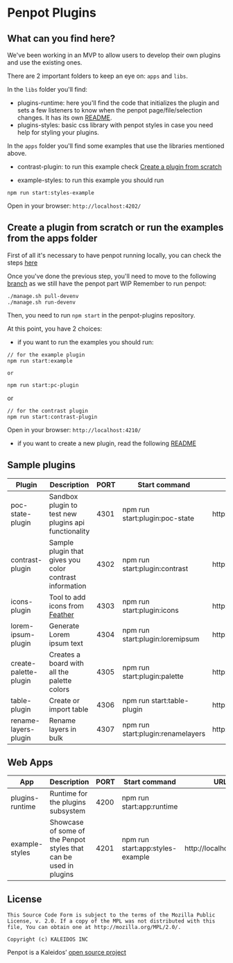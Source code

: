 # Penpot Plugins

## What can you find here?

We've been working in an MVP to allow users to develop their own plugins and use the existing ones.

There are 2 important folders to keep an eye on: `apps` and `libs`.

In the `libs` folder you'll find:

- plugins-runtime: here you'll find the code that initializes the plugin and sets a few listeners to know when the penpot page/file/selection changes.
  It has its own [README](libs/plugins-runtime/README.md).
- plugins-styles: basic css library with penpot styles in case you need help for styling your plugins.

In the `apps` folder you'll find some examples that use the libraries mentioned above.

- contrast-plugin: to run this example check <a href="#create-a-plugin-from-scratch-or-run-the-examples-from-the-apps-folder">Create a plugin from scratch</a>

- example-styles: to run this example you should run

```
npm run start:styles-example
```

Open in your browser: `http://localhost:4202/`

## Create a plugin from scratch or run the examples from the apps folder

First of all it's necessary to have penpot running locally, you can check the steps [here](https://help.penpot.app/technical-guide/developer/devenv/)

Once you've done the previous step, you'll need to move to the following [branch](https://github.com/penpot/penpot/tree/niwinz-poc-plugins) as we still have the penpot part WIP
Remember to run penpot:

```
./manage.sh pull-devenv
./manage.sh run-devenv
```

Then, you need to run `npm start` in the penpot-plugins repository.

At this point, you have 2 choices:

- if you want to run the examples you should run:

```
// for the example plugin
npm run start:example

or

npm run start:pc-plugin
```

or

```
// for the contrast plugin
npm run start:contrast-plugin
```

Open in your browser: `http://localhost:4210/`

- if you want to create a new plugin, read the following [README](docs/create-plugin.md)

## Sample plugins

| Plugin                | Description                                                 | PORT | Start command                     | Manifest URL                               |
| --------------------- | ----------------------------------------------------------- | ---- | --------------------------------- | ------------------------------------------ |
| poc-state-plugin      | Sandbox plugin to test new plugins api functionality        | 4301 | npm run start:plugin:poc-state    | http://localhost:4301/assets/manifest.json |
| contrast-plugin       | Sample plugin that gives you color contrast information     | 4302 | npm run start:plugin:contrast     | http://localhost:4302/manifest.json        |
| icons-plugin          | Tool to add icons from [Feather](https://feathericons.com/) | 4303 | npm run start:plugin:icons        | http://localhost:4303/assets/manifest.json |
| lorem-ipsum-plugin    | Generate Lorem ipsum text                                   | 4304 | npm run start:plugin:loremipsum   | http://localhost:4304/assets/manifest.json |
| create-palette-plugin | Creates a board with all the palette colors                 | 4305 | npm run start:plugin:palette      | http://localhost:4305/assets/manifest.json |
| table-plugin          | Create or import table                                      | 4306 | npm run start:table-plugin        | http://localhost:4306/assets/manifest.json |
| rename-layers-plugin  | Rename layers in bulk                                       | 4307 | npm run start:plugin:renamelayers | http://localhost:4307/assets/manifest.json |

## Web Apps

| App             | Description                                                       | PORT | Start command                    | URL                    |
| --------------- | ----------------------------------------------------------------- | ---- | -------------------------------- | ---------------------- |
| plugins-runtime | Runtime for the plugins subsystem                                 | 4200 | npm run start:app:runtime        |                        |
| example-styles  | Showcase of some of the Penpot styles that can be used in plugins | 4201 | npm run start:app:styles-example | http://localhost:4201/ |

## License

```
This Source Code Form is subject to the terms of the Mozilla Public
License, v. 2.0. If a copy of the MPL was not distributed with this
file, You can obtain one at http://mozilla.org/MPL/2.0/.

Copyright (c) KALEIDOS INC
```

Penpot is a Kaleidos’ [open source project](https://kaleidos.net/)
